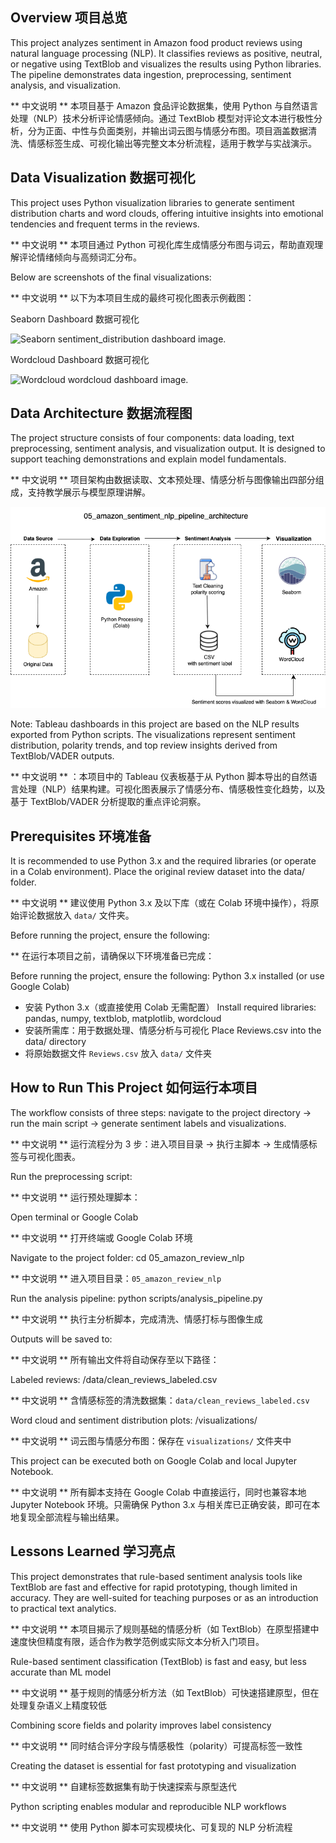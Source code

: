 ## Overview 项目总览
This project analyzes sentiment in Amazon food product reviews using natural language processing (NLP). It classifies reviews as positive, neutral, or negative using TextBlob and visualizes the results using Python libraries. The pipeline demonstrates data ingestion, preprocessing, sentiment analysis, and visualization.

** 中文说明 ** 本项目基于 Amazon 食品评论数据集，使用 Python 与自然语言处理（NLP）技术分析评论情感倾向。通过 TextBlob 模型对评论文本进行极性分析，分为正面、中性与负面类别，并输出词云图与情感分布图。项目涵盖数据清洗、情感标签生成、可视化输出等完整文本分析流程，适用于教学与实战演示。

## Data Visualization 数据可视化

This project uses Python visualization libraries to generate sentiment distribution charts and word clouds, offering intuitive insights into emotional tendencies and frequent terms in the reviews.

** 中文说明 ** 本项目通过 Python 可视化库生成情感分布图与词云，帮助直观理解评论情绪倾向与高频词汇分布。

Below are screenshots of the final visualizations: 

** 中文说明 ** 以下为本项目生成的最终可视化图表示例截图：

Seaborn Dashboard 数据可视化

![Seaborn sentiment_distribution dashboard image](sentiment_distribution.png).

Wordcloud Dashboard 数据可视化

![Wordcloud wordcloud dashboard image](wordcloud.png).

## Data Architecture 数据流程图

The project structure consists of four components: data loading, text preprocessing, sentiment analysis, and visualization output. It is designed to support teaching demonstrations and explain model fundamentals.

** 中文说明 ** 项目架构由数据读取、文本预处理、情感分析与图像输出四部分组成，支持教学展示与模型原理讲解。

![data_architecture image](amazon_sentiment_nlp_pipeline.png)

Note: Tableau dashboards in this project are based on the NLP results exported from Python scripts. The visualizations represent sentiment distribution, polarity trends, and top review insights derived from TextBlob/VADER outputs.

** 中文说明 ** ：本项目中的 Tableau 仪表板基于从 Python 脚本导出的自然语言处理（NLP）结果构建。可视化图表展示了情感分布、情感极性变化趋势，以及基于 TextBlob/VADER 分析提取的重点评论洞察。

## Prerequisites 环境准备

It is recommended to use Python 3.x and the required libraries (or operate in a Colab environment). Place the original review dataset into the data/ folder.

** 中文说明 ** 建议使用 Python 3.x 及以下库（或在 Colab 环境中操作），将原始评论数据放入 `data/` 文件夹。

Before running the project, ensure the following:

** 在运行本项目之前，请确保以下环境准备已完成：

Before running the project, ensure the following: Python 3.x installed (or use Google Colab)
  * 安装 Python 3.x（或直接使用 Colab 无需配置）
Install required libraries: pandas, numpy, textblob, matplotlib, wordcloud
  * 安装所需库：用于数据处理、情感分析与可视化
Place Reviews.csv into the data/ directory
  * 将原始数据文件 `Reviews.csv` 放入 `data/` 文件夹

## How to Run This Project 如何运行本项目

The workflow consists of three steps: navigate to the project directory → run the main script → generate sentiment labels and visualizations.

** 中文说明 ** 运行流程分为 3 步：进入项目目录 → 执行主脚本 → 生成情感标签与可视化图表。

Run the preprocessing script:

** 中文说明 ** 运行预处理脚本：

Open terminal or Google Colab
   
** 中文说明 ** 打开终端或 Google Colab 环境

Navigate to the project folder: cd 05_amazon_review_nlp
   
** 中文说明 ** 进入项目目录：`05_amazon_review_nlp`

Run the analysis pipeline:
  python scripts/analysis_pipeline.py

** 中文说明 ** 执行主分析脚本，完成清洗、情感打标与图像生成

Outputs will be saved to:
   
** 中文说明 ** 所有输出文件将自动保存至以下路径：

Labeled reviews: /data/clean_reviews_labeled.csv

** 中文说明 ** 含情感标签的清洗数据集：`data/clean_reviews_labeled.csv`

Word cloud and sentiment distribution plots: /visualizations/

** 中文说明 ** 词云图与情感分布图：保存在 `visualizations/` 文件夹中
     
This project can be executed both on Google Colab and local Jupyter Notebook.

** 中文说明 ** 所有脚本支持在 Google Colab 中直接运行，同时也兼容本地 Jupyter Notebook 环境。只需确保 Python 3.x 与相关库已正确安装，即可在本地复现全部流程与输出结果。

## Lessons Learned 学习亮点

This project demonstrates that rule-based sentiment analysis tools like TextBlob are fast and effective for rapid prototyping, though limited in accuracy. They are well-suited for teaching purposes or as an introduction to practical text analytics.

** 中文说明 ** 本项目揭示了规则基础的情感分析（如 TextBlob）在原型搭建中速度快但精度有限，适合作为教学范例或实际文本分析入门项目。

Rule-based sentiment classification (TextBlob) is fast and easy, but less accurate than ML model

** 中文说明 ** 基于规则的情感分析方法（如 TextBlob）可快速搭建原型，但在处理复杂语义上精度较低

Combining score fields and polarity improves label consistency

** 中文说明 ** 同时结合评分字段与情感极性（polarity）可提高标签一致性 

Creating the dataset is essential for fast prototyping and visualization

** 中文说明 ** 自建标签数据集有助于快速探索与原型迭代

Python scripting enables modular and reproducible NLP workflows
  
** 中文说明 ** 使用 Python 脚本可实现模块化、可复现的 NLP 分析流程
